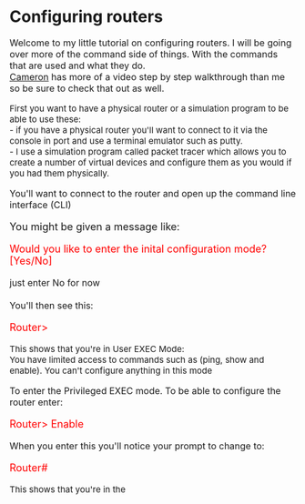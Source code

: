 # Configuring routers
<p style="font-size:16px">
Welcome to my little tutorial on configuring routers. I will be going over more of the command side of things. With the commands that are used and what they do.<br>
<a href="https://nevexo.space/networking/2021/02/24/cisco-packet-tracer-basic.html">Cameron</a>
has more of a video step by step walkthrough than me so be sure to check that out as well.
</p>

<p style="font-size:15px">
First you want to have a physical router or a simulation program to be able to use these: <br>
- if you have a physical router you'll want to connect to it via the console in port and use a terminal emulator such as putty.
<br>
- I use a simulation program called packet tracer which allows you to create a number of virtual devices and configure them as you would if you had them physically.</p>

<p style="font-size:16px">
You'll want to connect to the router and open up the command line interface (CLI)
</p>

<p style="font-size:18px">
You might be given a message like:</p>
<p style="font-size:18px;color:Red">
Would you like to enter the inital configuration mode? [Yes/No]
</p>
<p style="font-size:16px">
just enter No for now<br><br>
You'll then see this:
</p>
<p style="font-size:18px;color:Red">
Router></p> <p style="font-size:15px">This shows that you're in User EXEC Mode:<br> You have limited access to commands such as (ping, show and enable). You can't configure anything in this mode</p>

<p style="font-size:16px">
To enter the Privileged EXEC mode. To be able to configure the router enter:
</p>
<p style="font-size:18px;color:red">
Router> Enable</p>
<p style="font-size:16px">
When you enter this you'll notice your prompt to change to:</p>
<p style="font-size:18px;color:red">
Router#</p>
<p style="font-size:15px">
This shows that you're in the 